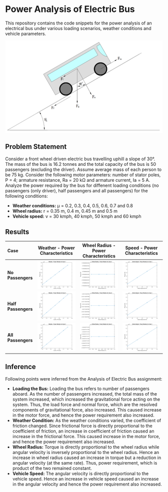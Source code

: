 # Power Analysis of Electric Bus
This repository contains the code snippets for the power analysis of an electrical bus under various loading scenarios, weather conditions and vehicle parameters.

![Free-Body Diagram](Free_Body_Diagram.png)

## Problem Statement
Consider a front wheel driven electric bus travelling uphill a slope of 30&deg;. The mass of the bus is 16.2 tonnes and the total capacity of the bus is 50 passengers (excluding the driver). Assume average mass of each person to be 75 kg. Consider the following motor parameters: number of stator poles, P = 4; armature resistance, Ra = 20 k&ohm; and armature current, Ia = 5 A. Analyze the power required by the bus for diffenent loading conditions (no passengers (only driver), half passengers and all passengers) for the following conditions:
* **Weather conditions:** &mu; = 0.2, 0.3, 0.4, 0.5, 0.6, 0.7 and 0.8
* **Wheel radius:** r = 0.35 m, 0.4 m, 0.45 m and 0.5 m
* **Vehicle speed:** v = 30 kmph, 40 kmph, 50 kmph and 60 kmph

## Results

| **Case** | **Weather - Power Characteristics** | **Wheel Radius - Power Characteristics** | **Speed - Power Characteristics** |
| :------------------ | :------------------: | :------------------: | :------------------: |
| **No Passengers**   | ![Weather Power Characteristics](/Results/Case_1_Weather_Power_Characteristics.png) | ![Wheel Radius Power Characteristics](/Results/Case_1_Wheel_Radius_Power_Characteristics.png) | ![Speed Power Characteristics](/Results/Case_1_Speed_Power_Characteristics.png) |
| **Half Passengers** | ![Weather Power Characteristics](/Results/Case_2_Weather_Power_Characteristics.png) | ![Wheel Radius Power Characteristics](/Results/Case_2_Wheel_Radius_Power_Characteristics.png) | ![Speed Power Characteristics](/Results/Case_1_Speed_Power_Characteristics.png) |
| **All Passengers**  | ![Weather Power Characteristics](/Results/Case_3_Weather_Power_Characteristics.png) | ![Wheel Radius Power Characteristics](/Results/Case_3_Wheel_Radius_Power_Characteristics.png) | ![Speed Power Characteristics](/Results/Case_1_Speed_Power_Characteristics.png) |

## Inference
Following points were inferred from the Analysis of Electric Bus assignment:
* **Loading the Bus:** Loading the bus refers to number of passengers aboard. As the number of passengers increased, the total mass of the system increased, which increased the gravitational force acting on the system. Thus, the load force and normal force, which are the resolved components of gravitational force, also increased. This caused increase in the motor force, and hence the power requirement also increased.
* **Weather Condition:** As the weather conditions varied, the coefficient of friction changed. Since frictional force is directly proportional to the coefficient of friction, an increase in coefficient of friction caused an increase in the frictional force. This caused increase in the motor force, and hence the power requirement also increased.
* **Wheel Radius:** Torque is directly proportional to the wheel radius while angular velocity is inversely proportional to the wheel radius. Hence an increase in wheel radius caused an increase in torque but a reduction in angular velocity (at the same rate). Thus, power requirement, which is product of the two remained constant.
* **Vehicle Speed:** The angular velocity is directly proportional to the vehicle speed. Hence an increase in vehicle speed caused an increase in the angular velocity and hence the power requirement also increased.
